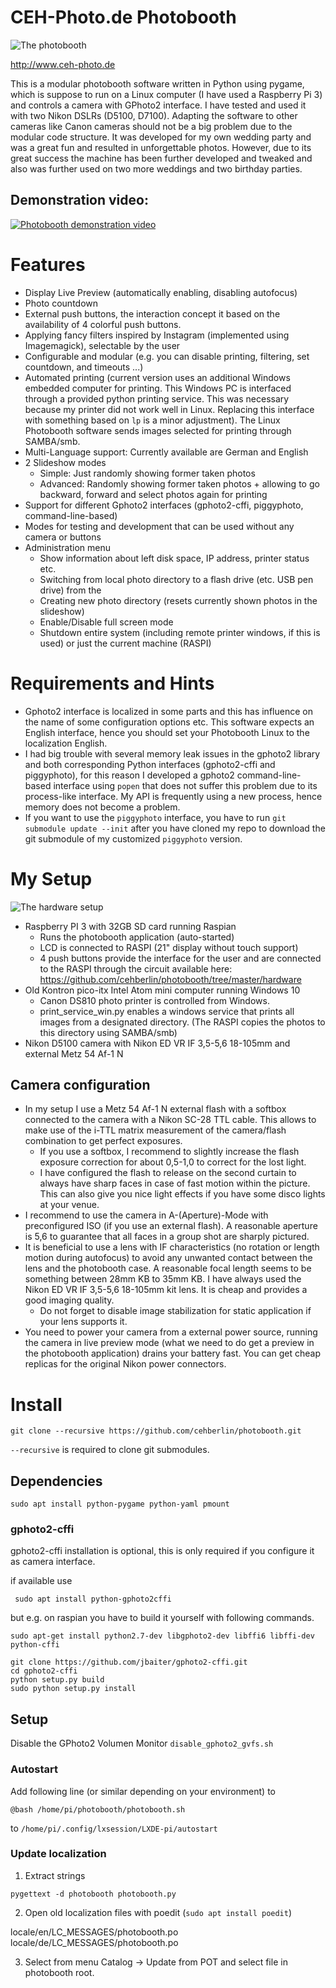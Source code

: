 # CEH-Photo.de Photobooth

![The photobooth](https://github.com/cehberlin/photobooth/blob/master/hardware/Photobooth.jpg)

http://www.ceh-photo.de

This is a modular photobooth software written in Python using pygame, which is suppose to run on a Linux computer (I have used a Raspberry Pi 3) and controls a camera with GPhoto2 interface. I have tested and used it with two Nikon DSLRs (D5100, D7100). Adapting the software to other cameras like Canon cameras should not be a big problem due to the modular code structure. It was developed for my own wedding party and was a great fun and resulted in unforgettable photos. However, due to its great success the machine has been further developed and tweaked and also was further used on two more weddings and two birthday parties.

## Demonstration video:

[![Photobooth demonstration video](https://img.youtube.com/vi/bq0OTCdGc0w/0.jpg)](http://www.youtube.com/watch?v=bq0OTCdGc0w)

# Features
- Display Live Preview (automatically enabling, disabling autofocus)
- Photo countdown
- External push buttons, the interaction concept it based on the availability of 4 colorful push buttons.
- Applying fancy filters inspired by Instagram (implemented using Imagemagick), selectable by the user
- Configurable and modular (e.g. you can disable printing, filtering, set countdown, and timeouts ...)
- Automated printing (current version uses an additional Windows embedded computer for printing. This Windows PC is interfaced through a provided python printing service. This was necessary because my printer did not work well in Linux. Replacing this interface with something based on `lp` is a minor adjustment). The Linux Photobooth software sends images selected for printing through SAMBA/smb.
- Multi-Language support: Currently available are German and English
- 2 Slideshow modes
   - Simple: Just randomly showing former taken photos
   - Advanced: Randomly showing former taken photos + allowing to go backward, forward and select photos again for printing
- Support for different Gphoto2 interfaces (gphoto2-cffi, piggyphoto, command-line-based)
- Modes for testing and development that can be used without any camera or buttons
- Administration menu
  - Show information about left disk space, IP address, printer status etc.
  - Switching from local photo directory to a flash drive (etc. USB pen drive) from the 
  - Creating new photo directory (resets currently shown photos in the slideshow)
  - Enable/Disable full screen mode
  - Shutdown entire system (including remote printer windows, if this is used) or just the current machine (RASPI)

# Requirements and Hints
- Gphoto2 interface is localized in some parts and this has influence on the name of some configuration options etc. This software expects an English interface, hence you should set your Photobooth Linux to the localization English.
- I had big trouble with several memory leak issues in the gphoto2 library and both corresponding Python interfaces (gphoto2-cffi and piggyphoto), for this reason I developed a gphoto2 command-line-based interface using `popen` that does not suffer this problem due to its process-like interface. My API is frequently using a new process, hence memory does not become a problem.
- If you want to use the `piggyphoto` interface, you have to run `git submodule update --init` after you have cloned my repo to download the git submodule of my customized `piggyphoto` version.

# My Setup

![The hardware setup](https://github.com/cehberlin/photobooth/blob/master/hardware/hardware_concept.png)

- Raspberry PI 3 with 32GB SD card running Raspian
   - Runs the photobooth application (auto-started)
   - LCD is connected to RASPI (21" display without touch support)
   - 4 push buttons provide the interface for the user and are connected to the RASPI through the circuit available here:  https://github.com/cehberlin/photobooth/tree/master/hardware
- Old Kontron pico-itx Intel Atom mini computer running Windows 10
   - Canon DS810 photo printer is controlled from Windows.
   - print_service_win.py enables a windows service that prints all images from a designated directory. (The RASPI copies the photos to this directory using SAMBA/smb)
- Nikon D5100 camera with Nikon ED VR IF 3,5-5,6 18-105mm and external Metz 54 Af-1 N

## Camera configuration
- In my setup I use a Metz 54 Af-1 N external flash with a softbox connected to the camera with a Nikon SC-28 TTL cable. This allows to make use of the i-TTL matrix measurement of the camera/flash combination to get perfect exposures.
  - If you use a softbox, I recommend to slightly increase the flash exposure correction for about 0,5-1,0 to correct for the lost light.
  - I have configured the flash to release on the second curtain to always have sharp faces in case of fast motion within the picture. This can also give you nice light effects if you have some disco lights at your venue.
- I recommend to use the camera in A-(Aperture)-Mode with preconfigured ISO (if you use an external flash). A reasonable aperture is 5,6 to guarantee that all faces in a group shot are sharply pictured.
- It is beneficial to use a lens with IF characteristics (no rotation or length motion during autofocus) to avoid any unwanted contact between the lens and the photobooth case. A reasonable focal length seems to be something between 28mm KB to 35mm KB. I have always used the Nikon ED VR IF 3,5-5,6 18-105mm kit lens. It is cheap and provides a good imaging quality.
  - Do not forget to disable image stabilization for static application if your lens supports it.
- You need to power your camera from a external power source, running the camera in live preview mode (what we need to do get a preview in the photobooth application) drains your battery fast. You can get cheap replicas for the original Nikon power connectors.

# Install

```git clone --recursive https://github.com/cehberlin/photobooth.git```

`--recursive` is required to clone git submodules.

## Dependencies

```sudo apt install python-pygame python-yaml pmount```

### gphoto2-cffi

gphoto2-cffi installation is optional, this is only required if you configure it as camera interface.

if available use 

``` sudo apt install python-gphoto2cffi```

but e.g. on raspian you have to build it yourself with following commands.

```
sudo apt-get install python2.7-dev libgphoto2-dev libffi6 libffi-dev python-cffi

git clone https://github.com/jbaiter/gphoto2-cffi.git
cd gphoto2-cffi
python setup.py build
sudo python setup.py install
```

## Setup

Disable the GPhoto2 Volumen Monitor
```disable_gphoto2_gvfs.sh```

### Autostart

Add following line (or similar depending on your environment) to

`@bash /home/pi/photobooth/photobooth.sh`

to `/home/pi/.config/lxsession/LXDE-pi/autostart`

### Update localization

1. Extract strings
```
pygettext -d photobooth photobooth.py 

```

2. Open old localization files with poedit (`sudo apt install poedit`)

locale/en/LC_MESSAGES/photobooth.po
locale/de/LC_MESSAGES/photobooth.po

3. Select from menu Catalog -> Update from POT and select file in photobooth root.
